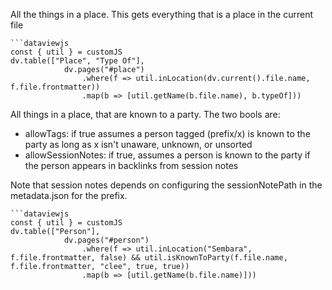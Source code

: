 
All the things in a place. This gets everything that is a place in the current file

```
```dataviewjs
const { util } = customJS
dv.table(["Place", "Type Of"], 
			dv.pages("#place")
				.where(f => util.inLocation(dv.current().file.name, f.file.frontmatter))
				.map(b => [util.getName(b.file.name), b.typeOf]))
```


All things in a place, that are known to a party. The two bools are: 
* allowTags: if true assumes a person tagged (prefix/x) is known to the party as long as x isn't unaware, unknown, or unsorted
* allowSessionNotes: if true, assumes a person is known to the party if the person appears in backlinks from session notes

Note that session notes depends on configuring the sessionNotePath in the metadata.json for the prefix.


```
```dataviewjs
const { util } = customJS
dv.table(["Person"], 
			dv.pages("#person")
				.where(f => util.inLocation("Sembara", f.file.frontmatter, false) && util.isKnownToParty(f.file.name, f.file.frontmatter, "clee", true, true))
				.map(b => [util.getName(b.file.name)]))
```


